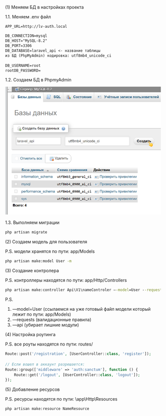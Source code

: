 (1) Меняем БД в настройках проекта

1.1. Меняем .env файл

```env
APP_URL=http://lv-auth.local
```

```env
DB_CONNECTION=mysql
DB_HOST="MySQL-8.2"
DB_PORT=3306
DB_DATABASE=laravel_api <- название таблицы
из БД (PhpMyAdmin) кодировка: utf8mb4_unicode_ci

DB_USERNAME=root
rootDB_PASSWORD=
```

1.2. Создаем БД в PhpmyAdmin

![картинка1](images/20251013233136.png)

1.3. Выполняем миграции

```cmd
php artisan migrate
```

(2) Создаем модель для пользователя

P.S. модели хранятся по пути: app/Models

```cmd
php artisan make:model User -m
```

(3) Создание контролера

P.S. контроллеры находятся по пути: app/Http/Controllers

```cmd
php artisan make:controller Api\V1\nameControler —-model=User --requests --api
```

P.S.
1. —model=User (ссылаемся на уже готовый файл модели который лежит по пути: app/Models)
2. —requests (валидационные правила)
3. —api (убирает лишние модули)

(4) Настройка роутинга

P.S. все роуты находятся по пути: routes/

```php
Route::post('/registration', [UserController::class, 'register']);

// Если вошел в аккаунт разрешается:
Route::group(['middleware' => 'auth:sanctum'], function () {
	Route::get('/logout', [UserController::class, 'logout']);
});
```

(5) Добавление ресурсов

P.S. ресурсы находятся по пути: \app\Http\Resources

```cmd
php artisan make:resource NameResource
```

